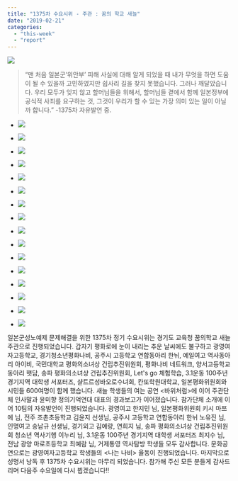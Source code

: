 ```yaml
---
title: "1375차 수요시위 - 주관 : 꿈의 학교 새늘"
date: "2019-02-21"
categories: 
  - "this-week"
  - "report"
---
```


![](http://womenandwar.net/kr/wp-content/uploads/2019/02/1-4-1024x680.jpg)

> “맨 처음 일본군‘위안부’ 피해 사실에 대해 알게 되었을 때 내가 무엇을 하면 도움이 될 수 있을까 고민하였지만 쉽사리 길을 찾지 못했습니다. 그러나 깨달았습니다. 우리 모두가 잊지 않고 할머님들을 위해서, 할머님들 곁에서 함께 일본정부에 공식적 사죄를 요구하는 것, 그것이 우리가 할 수 있는 가장 의미 있는 일이 아닐까 합니다.” -1375차 자유발언 중.   

- ![](http://womenandwar.net/kr/wp-content/uploads/2019/02/2-4-1024x680.jpg)
    
- ![](http://womenandwar.net/kr/wp-content/uploads/2019/02/3-4-1024x680.jpg)
    
- ![](http://womenandwar.net/kr/wp-content/uploads/2019/02/4-4-1024x680.jpg)
    
- ![](http://womenandwar.net/kr/wp-content/uploads/2019/02/5-4-1024x680.jpg)
    
- ![](http://womenandwar.net/kr/wp-content/uploads/2019/02/6-4-1024x680.jpg)
    
- ![](http://womenandwar.net/kr/wp-content/uploads/2019/02/7-4-1024x680.jpg)
    
- ![](http://womenandwar.net/kr/wp-content/uploads/2019/02/8-4-1024x680.jpg)
    
- ![](http://womenandwar.net/kr/wp-content/uploads/2019/02/9-2-1024x680.jpg)
    
- ![](http://womenandwar.net/kr/wp-content/uploads/2019/02/10-2-1024x680.jpg)
    
- ![](http://womenandwar.net/kr/wp-content/uploads/2019/02/11-2-1024x680.jpg)
    
- ![](http://womenandwar.net/kr/wp-content/uploads/2019/02/12-2-1024x680.jpg)
    
- ![](http://womenandwar.net/kr/wp-content/uploads/2019/02/13-1-1024x680.jpg)
    
- ![](http://womenandwar.net/kr/wp-content/uploads/2019/02/14-1024x680.jpg)
    
- ![](http://womenandwar.net/kr/wp-content/uploads/2019/02/15-1024x680.jpg)
    
- ![](http://womenandwar.net/kr/wp-content/uploads/2019/02/16-1024x680.jpg)
    
- ![](http://womenandwar.net/kr/wp-content/uploads/2019/02/17-1024x680.jpg)
    

일본군성노예제 문제해결을 위한 1375차 정기 수요시위는 경기도 교육청 꿈의학교 새늘 주관으로 진행되었습니다. 갑자기 평화로에 눈이 내리는 추운 날씨에도 불구하고 광영여자고등학교, 경기청소년평화나비, 공주시 고등학교 연합동아리 한뉘, 예일여고 역사동아리 아이비, 국민대학교 평화의소녀상 건립추진위원회, 평화나비 네트워크, 양서고등학교 동아리 햇담, 송파 평화의소녀상 건립추진위원회, Let's go 체험학습, 3.1운동 100주년 경기지역 대학생 서포터즈, 샬트르성바오로수녀회, 칸또학원대학교, 일본평화위원회와 시민들 600여명이 함께 했습니다. 새늘 학생들의 여는 공연 <바위처럼>에 이어 주관단체 인사말과 윤미향 정의기억연대 대표의 경과보고가 이어졌습니다. 참가단체 소개에 이어 10팀의 자유발언이 진행되었습니다. 광영여고 한지민 님, 일본평화위원회 키시 마쯔에 님, 전주 조촌초등학교 김윤지 선생님, 공주시 고등학교 연합동아리 한뉘 노유진 님, 인명여고 송남규 선생님, 경기외고 김예랑, 연희지 님, 송파 평화의소녀상 건립추진위원회 청소년 역사기행 이누리 님, 3.1운동 100주년 경기지역 대학생 서포터즈 최지수 님, 전남 광양 마로초등학교 최예람 님, 거제통영 역사탐방 학생들 모두 감사합니다. 문화공연으로는 광영여자고등학교 학생들의 <나는 나비> 율동이 진행되었습니다. 마지막으로 성명서 낭독 후 1375차 수요시위는 마무리 되었습니다. 참가해 주신 모든 분들게 감사드리며 다음주 수요일에 다시 뵙겠습니다!!
